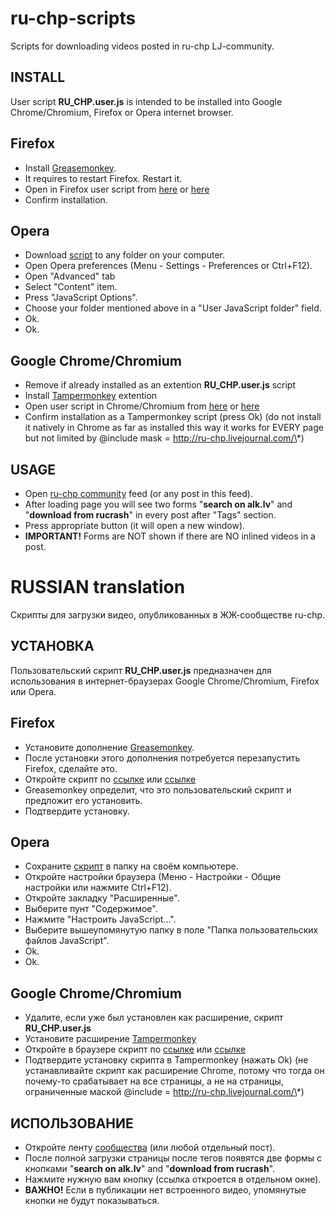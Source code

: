 ru-chp-scripts
==============

Scripts for downloading videos posted in ru-chp LJ-community.

INSTALL
----------
User script **RU\_CHP.user.js** is intended to be installed into Google Chrome/Chromium,
Firefox or Opera internet browser.

Firefox
-----
* Install <a href="https://addons.mozilla.org/en-US/firefox/addon/greasemonkey/">Greasemonkey</a>.
* It requires to restart Firefox. Restart it.
* Open in Firefox user script from <a href="https://github.com/ashumkin/ru-chp-scripts/raw/master/RU_CHP.user.js">here</a> or <a href="http://userscripts.org/scripts/source/137824.user.js">here</a>
* Confirm installation.

Opera
-----
* Download <a href="https://github.com/ashumkin/ru-chp-scripts/raw/master/RU_CHP.user.js">script</a> to any folder on your computer.
* Open Opera preferences (Menu - Settings - Preferences or Ctrl+F12).
* Open "Advanced" tab
* Select "Content" item.
* Press "JavaScript Options".
* Choose your folder mentioned above in a "User JavaScript folder" field.
* Ok.
* Ok.

Google Chrome/Chromium
-----
* Remove if already installed as an extention **RU\_CHP.user.js** script
* Install <a href="https://chrome.google.com/webstore/detail/dhdgffkkebhmkfjojejmpbldmpobfkfo">Tampermonkey</a> extention
* Open user script in Chrome/Chromium from <a href="https://github.com/ashumkin/ru-chp-scripts/raw/master/RU_CHP.user.js">here</a> or <a href="http://userscripts.org/scripts/source/137824.user.js">here</a>
* Confirm installation as a Tampermonkey script (press Ok) (do not install it natively in Chrome as far as installed this way it works for EVERY page but not limited by @include mask = http://ru-chp.livejournal.com/\*)

USAGE
----------
* Open <a href="http://ru-chp.livejournal.com">ru-chp community</a> feed (or any post in this feed).
* After loading page you will see two forms "**search on alk.lv**" and "**download from rucrash**" in every post after "Tags" section.
* Press appropriate button (it will open a new window).
* **IMPORTANT!** Forms are NOT shown if there are NO inlined videos in a post.

RUSSIAN translation
==============
Скрипты для загрузки видео, опубликованных в ЖЖ-сообществе ru-chp.

УСТАНОВКА
-----
Пользовательский скрипт **RU\_CHP.user.js** предназначен для использования в интернет-браузерах Google Chrome/Chromium,
Firefox или Opera.

Firefox
-----
* Установите дополнение <a href="https://addons.mozilla.org/en-US/firefox/addon/greasemonkey/">Greasemonkey</a>.
* После установки этого дополнения потребуется перезапустить Firefox, сделайте это.
* Откройте скрипт по <a href="https://github.com/ashumkin/ru-chp-scripts/raw/master/RU_CHP.user.js">ссылке</a> или <a href="http://userscripts.org/scripts/source/137824.user.js">ссылке</a>
* Greasemonkey определит, что это пользовательский скрипт и предложит его установить.
* Подтвердите установку.

Opera
-----
* Сохраните <a href="https://github.com/ashumkin/ru-chp-scripts/raw/master/RU_CHP.user.js">скрипт</a> в папку на своём компьютере.
* Откройте настройки браузера (Меню - Настройки - Общие настройки или нажмите Ctrl+F12).
* Откройте закладку "Расширенные".
* Выберите пунт "Содержимое".
* Нажмите "Настроить JavaScript...".
* Выберите вышеупомянутую папку в поле "Папка пользовательских файлов JavaScript".
* Ok.
* Ok.

Google Chrome/Chromium
-----
* Удалите, если уже был установлен как расширение, скрипт **RU\_CHP.user.js**
* Установите расширение <a href="https://chrome.google.com/webstore/detail/dhdgffkkebhmkfjojejmpbldmpobfkfo">Tampermonkey</a>
* Откройте в браузере скрипт по <a href="https://github.com/ashumkin/ru-chp-scripts/raw/master/RU_CHP.user.js">ссылке</a> или <a href="http://userscripts.org/scripts/source/137824.user.js">ссылке</a>
* Подтвердите установку скрипта в Tampermonkey (нажать Ok) (не устанавливайте скрипт как расширение Chrome, потому что тогда он почему-то срабатывает на все страницы, а не на страницы, ограниченные маской @include = http://ru-chp.livejournal.com/\*)

ИСПОЛЬЗОВАНИЕ
----------
* Откройте ленту <a href="http://ru-chp.livejournal.com">сообщества</a> (или любой отдельный пост).
* После полной загрузки страницы после тегов появятся две формы с кнопками "**search on alk.lv**" and "**download from rucrash**".
* Нажмите нужную вам кнопку (ссылка откроется в отдельном окне).
* **ВАЖНО!** Если в публикации нет встроенного видео, упомянутые кнопки не будут показываться.

